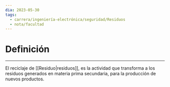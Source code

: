 ```yaml
---
dia: 2023-05-30
tags:
  - carrera/ingeniería-electrónica/seguridad/Residuos
  - nota/facultad
---
```

# Definición
---
El reciclaje de [[Residuo|residuos]], es la actividad que transforma a los residuos generados en materia prima secundaria, para la producción de nuevos productos.
